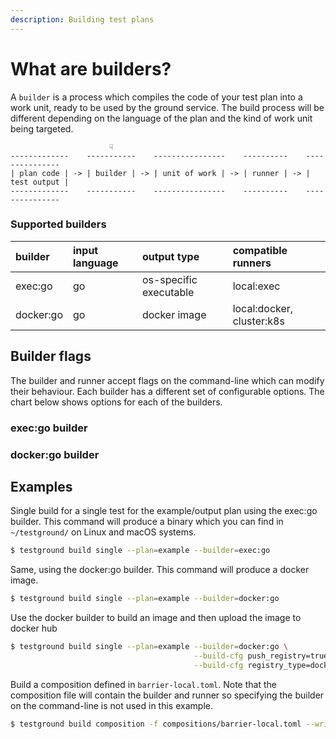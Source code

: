 ```yaml
---
description: Building test plans
---
```


# What are builders?

A `builder` is a process which compiles the code of your test plan into a work unit, ready to be used by the ground service. The build process will be different depending on the language of the plan and the kind of work unit being targeted.

```text
                      ☟
-------------    -----------    ----------------    ----------    ---------------
| plan code | -> | builder | -> | unit of work | -> | runner | -> | test output |
-------------    -----------    ----------------    ----------    ---------------
```

### Supported builders

| builder | input language | output type | compatible runners |
| :--- | :--- | :--- | :--- |
| exec:go | go | os-specific executable | local:exec |
| docker:go | go | docker image | local:docker, cluster:k8s |

## Builder flags

The builder and runner accept flags on the command-line which can modify their behaviour. Each builder has a different set of configurable options. The chart below shows options for each of the builders.

### exec:go builder



### docker:go builder



## Examples

Single build for a single test for the example/output plan using the exec:go builder. This command will produce a binary which you can find in `~/testground/` on Linux and macOS systems.

```bash
$ testground build single --plan=example --builder=exec:go
```

Same, using the docker:go builder. This command will produce a docker image.

```bash
$ testground build single --plan=example --builder=docker:go
```

Use the docker builder to build an image and then upload the image to docker hub

```bash
$ testground build single --plan=example --builder=docker:go \
                                         --build-cfg push_registry=true \
                                         --build-cfg registry_type=dockerhub
```

Build a composition defined in `barrier-local.toml`. Note that the composition file will contain the builder and runner so specifying the builder on the command-line is not used in this example.

```bash
$ testground build composition -f compositions/barrier-local.toml --write-artifacts
```

